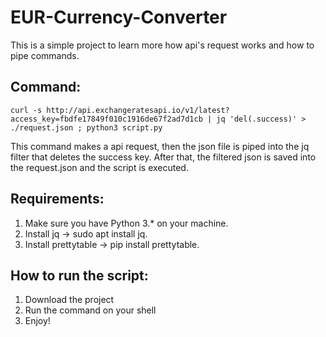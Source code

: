 # EUR-Currency-Converter

This is a simple project to learn more how api's request works and how to pipe commands.

## Command:
    curl -s http://api.exchangeratesapi.io/v1/latest?access_key=fbdfe17849f010c1916de67f2ad7d1cb | jq 'del(.success)' > ./request.json ; python3 script.py 


This command makes a api request, then the json file is piped into the jq filter that deletes the success key. After that, the filtered json is saved into the request.json and the script is executed.

## Requirements:

1. Make sure you have Python 3.* on your machine.
2. Install jq -> sudo apt install jq.
3. Install prettytable -> pip install prettytable.


## How to run the script:
1. Download the project
2. Run the command on your shell
3. Enjoy!

